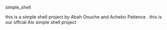  simple_shell

this is a simple shell project by Abah Onuche and Achebo Patience
. this is our offcial Alx simple shell project
